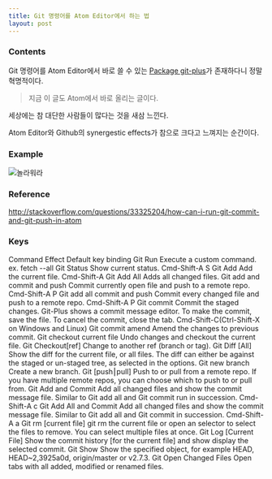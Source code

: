 ```yaml
---
title: Git 명령어를 Atom Editor에서 하는 법
layout: post
---
```


### Contents
Git 명령어를 Atom Editor에서 바로 쓸 수 있는 [Package git-plus](https://atom.io/packages/git-plus)가 존재하다니 정말 혁명적이다.

> 지금 이 글도 Atom에서 바로 올리는 글이다.

세상에는 참 대단한 사람들이 많다는 것을 새삼 느낀다.

Atom Editor와 Github의 synergestic effects가 참으로 크다고 느껴지는 순간이다.

### Example
![놀라워라](http://i.stack.imgur.com/YgbR8.gif)

### Reference
http://stackoverflow.com/questions/33325204/how-can-i-run-git-commit-and-git-push-in-atom

### Keys
Command	Effect	Default key binding
Git Run	Execute a custom command. ex. fetch --all
Git Status	Show current status.	Cmd-Shift-A S
Git Add	Add the current file.	Cmd-Shift-A
Git Add All	Adds all changed files.
Git add and commit and push	Commit currently open file and push to a remote repo.	Cmd-Shift-A P
Git add all commit and push	Commit every changed file and push to a remote repo.	Cmd-Shift-A P
Git commit	Commit the staged changes. Git-Plus shows a commit message editor. To make the commit, save the file. To cancel the commit, close the tab.	Cmd-Shift-C(Ctrl-Shift-X on Windows and Linux)
Git commit amend	Amend the changes to previous commit.
Git checkout current file	Undo changes and checkout the current file.
Git Checkout[ref]	Change to another ref (branch or tag).
Git Diff [All]	Show the diff for the current file, or all files. The diff can either be against the staged or un-staged tree, as selected in the options.
Git new branch	Create a new branch.
Git [push⎮pull]	Push to or pull from a remote repo. If you have multiple remote repos, you can choose which to push to or pull from.
Git Add and Commit	Add all changed files and show the commit message file. Similar to Git add all and Git commit run in succession.	Cmd-Shift-A c
Git Add All and Commit	Add all changed files and show the commit message file. Similar to Git add all and Git commit in succession.	Cmd-Shift-A a
Git rm [current file]	git rm the current file or open an selector to select the files to remove. You can select multiple files at once.
Git Log [Current File]	Show the commit history [for the current file] and show display the selected commit.
Git Show	Show the specified object, for example HEAD, HEAD~2,3925a0d, origin/master or v2.7.3.
Git Open Changed Files	Open tabs with all added, modified or renamed files.
